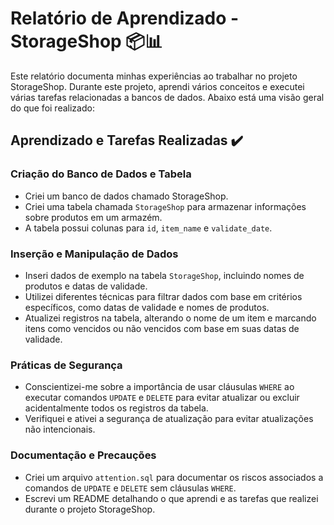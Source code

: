 # Relatório de Aprendizado - StorageShop 📦📊

Este relatório documenta minhas experiências ao trabalhar no projeto StorageShop. Durante este projeto, aprendi vários conceitos e executei várias tarefas relacionadas a bancos de dados. Abaixo está uma visão geral do que foi realizado:

## Aprendizado e Tarefas Realizadas ✔️

### Criação do Banco de Dados e Tabela

- Criei um banco de dados chamado StorageShop.
- Criei uma tabela chamada `StorageShop` para armazenar informações sobre produtos em um armazém.
- A tabela possui colunas para `id`, `item_name` e `validate_date`.

### Inserção e Manipulação de Dados

- Inseri dados de exemplo na tabela `StorageShop`, incluindo nomes de produtos e datas de validade.
- Utilizei diferentes técnicas para filtrar dados com base em critérios específicos, como datas de validade e nomes de produtos.
- Atualizei registros na tabela, alterando o nome de um item e marcando itens como vencidos ou não vencidos com base em suas datas de validade.

### Práticas de Segurança

- Conscientizei-me sobre a importância de usar cláusulas `WHERE` ao executar comandos `UPDATE` e `DELETE` para evitar atualizar ou excluir acidentalmente todos os registros da tabela.
- Verifiquei e ativei a segurança de atualização para evitar atualizações não intencionais.

### Documentação e Precauções

- Criei um arquivo `attention.sql` para documentar os riscos associados a comandos de `UPDATE` e `DELETE` sem cláusulas `WHERE`.
- Escrevi um README detalhando o que aprendi e as tarefas que realizei durante o projeto StorageShop.

